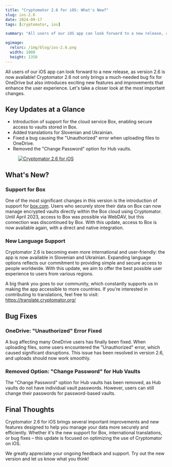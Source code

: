 ```yaml
---
title: "Cryptomator 2.6 for iOS: What's New?"
slug: ios-2.6
date: 2024-09-17
tags: [cryptomator, ios]

summary: "All users of our iOS app can look forward to a new release, as version 2.6 is now available! Cryptomator 2.6 not only brings a much-needed bug fix for OneDrive but also introduces exciting new features and improvements that enhance the user experience. Let's take a closer look at the most important changes."

ogimage:
  relsrc: /img/blog/ios-2.6.png
  width: 1080
  height: 1350
---
```

All users of our iOS app can look forward to a new release, as version 2.6 is now available! Cryptomator 2.6 not only brings a much-needed bug fix for OneDrive but also introduces exciting new features and improvements that enhance the user experience. Let's take a closer look at the most important changes.

## Key Updates at a Glance

- Introduction of support for the cloud service Box, enabling secure access to vaults stored in Box.
- Added translations for Slovenian and Ukrainian.
- Fixed a bug causing the "Unauthorized" error when uploading files to OneDrive.
- Removed the "Change Password" option for Hub vaults.

<figure class="text-center">
  <a href="https://apps.apple.com/us/app/cryptomator/id1560822163" target="_blank" rel="noopener">
    <img class="inline-block rounded-sm md:w-1/2" src="/img/blog/ios-2.6.png" alt="Cryptomator 2.6 for iOS" />
  </a>
</figure>

## What's New?

### Support for Box

One of the most significant changes in this version is the introduction of support for [box.com](https://box.com/). Users who securely store their data on Box can now manage encrypted vaults directly within the Box cloud using Cryptomator. Until April 2023, access to Box was possible via WebDAV, but this connection was discontinued by Box. With this update, access to Box is now available again, with a direct and native integration.

### New Language Support

Cryptomator 2.6 is becoming even more international and user-friendly: the app is now available in Slovenian and Ukrainian. Expanding language options reflects our commitment to providing simple and secure access to people worldwide. With this update, we aim to offer the best possible user experience to users from various regions.

A big thank you goes to our community, which constantly supports us in making the app accessible to more countries. If you're interested in contributing to translations, feel free to visit: <https://translate.cryptomator.org/>

## Bug Fixes

### OneDrive: "Unauthorized" Error Fixed

A bug affecting many OneDrive users has finally been fixed. When uploading files, some users encountered the "Unauthorized" error, which caused significant disruptions. This issue has been resolved in version 2.6, and uploads should now work smoothly.

### Removed Option: "Change Password" for Hub Vaults

The "Change Password" option for Hub vaults has been removed, as Hub vaults do not have individual vault passwords. However, users can still change their passwords for password-based vaults.

## Final Thoughts

Cryptomator 2.6 for iOS brings several important improvements and new features designed to help you manage your data more securely and efficiently. Whether it's the new support for Box, international translations, or bug fixes – this update is focused on optimizing the use of Cryptomator on iOS.

We greatly appreciate your ongoing feedback and support. Try out the new version and let us know what you think!

